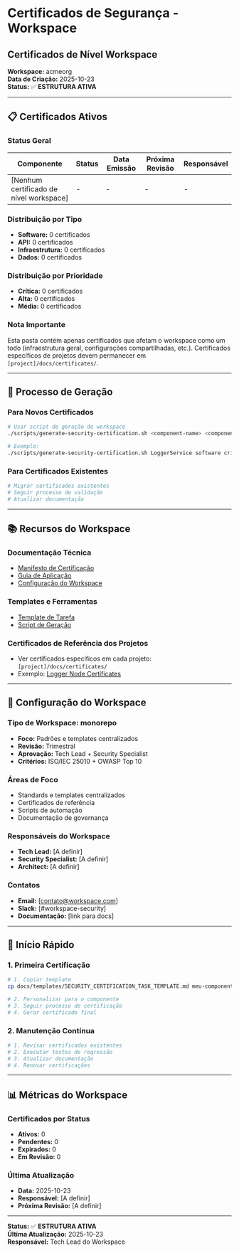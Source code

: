 # Certificados de Segurança - Workspace
## Certificados de Nível Workspace

**Workspace:** acmeorg  
**Data de Criação:** 2025-10-23  
**Status:** ✅ **ESTRUTURA ATIVA**

---

## 📋 **Certificados Ativos**

### **Status Geral**
| Componente | Status | Data Emissão | Próxima Revisão | Responsável |
|------------|--------|--------------|-----------------|-------------|
| [Nenhum certificado de nível workspace] | - | - | - | - |

### **Distribuição por Tipo**
- **Software:** 0 certificados
- **API:** 0 certificados
- **Infraestrutura:** 0 certificados
- **Dados:** 0 certificados

### **Distribuição por Prioridade**
- **Crítica:** 0 certificados
- **Alta:** 0 certificados
- **Média:** 0 certificados

### **Nota Importante**
Esta pasta contém apenas certificados que afetam o workspace como um todo (infraestrutura geral, configurações compartilhadas, etc.). Certificados específicos de projetos devem permanecer em `[project]/docs/certificates/`.

---

## 🔄 **Processo de Geração**

### **Para Novos Certificados**
```bash
# Usar script de geração do workspace
./scripts/generate-security-certification.sh <component-name> <component-type> <priority>

# Exemplo:
./scripts/generate-security-certification.sh LoggerService software critical
```

### **Para Certificados Existentes**
```bash
# Migrar certificados existentes
# Seguir processo de validação
# Atualizar documentação
```

---

## 📚 **Recursos do Workspace**

### **Documentação Técnica**
- [Manifesto de Certificação](../standards/SECURITY_CERTIFICATION_MANIFESTO.md)
- [Guia de Aplicação](../standards/SECURITY_CERTIFICATION_GUIDE.md)
- [Configuração do Workspace](../standards/certification-config.json)

### **Templates e Ferramentas**
- [Template de Tarefa](../templates/SECURITY_CERTIFICATION_TASK_TEMPLATE.md)
- [Script de Geração](../../scripts/generate-security-certification.sh)

### **Certificados de Referência dos Projetos**
- Ver certificados específicos em cada projeto: `[project]/docs/certificates/`
- Exemplo: [Logger Node Certificates](../../libs/shared-utils/docs/certificates/README.md)

---

## 🎯 **Configuração do Workspace**

### **Tipo de Workspace: monorepo**
- **Foco:** Padrões e templates centralizados
- **Revisão:** Trimestral
- **Aprovação:** Tech Lead + Security Specialist
- **Critérios:** ISO/IEC 25010 + OWASP Top 10

### **Áreas de Foco**
- Standards e templates centralizados
- Certificados de referência
- Scripts de automação
- Documentação de governança

### **Responsáveis do Workspace**
- **Tech Lead:** [A definir]
- **Security Specialist:** [A definir]
- **Architect:** [A definir]

### **Contatos**
- **Email:** [contato@workspace.com]
- **Slack:** [#workspace-security]
- **Documentação:** [link para docs]

---

## 🚀 **Início Rápido**

### **1. Primeira Certificação**
```bash
# 1. Copiar template
cp docs/templates/SECURITY_CERTIFICATION_TASK_TEMPLATE.md meu-componente_TASK.md

# 2. Personalizar para o componente
# 3. Seguir processo de certificação
# 4. Gerar certificado final
```

### **2. Manutenção Contínua**
```bash
# 1. Revisar certificados existentes
# 2. Executar testes de regressão
# 3. Atualizar documentação
# 4. Renovar certificações
```

---

## 📊 **Métricas do Workspace**

### **Certificados por Status**
- **Ativos:** 0
- **Pendentes:** 0
- **Expirados:** 0
- **Em Revisão:** 0

### **Última Atualização**
- **Data:** 2025-10-23
- **Responsável:** [A definir]
- **Próxima Revisão:** [A definir]

---

**Status:** ✅ **ESTRUTURA ATIVA**  
**Última Atualização:** 2025-10-23  
**Responsável:** Tech Lead do Workspace
